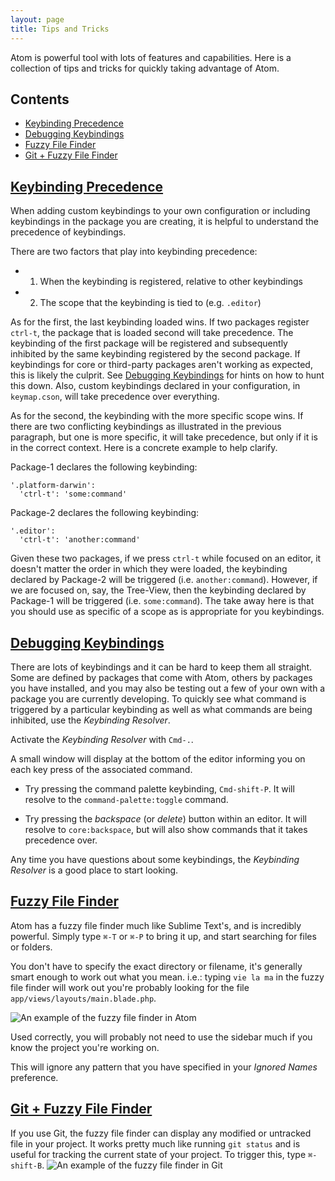 ```yaml
---
layout: page
title: Tips and Tricks
---
```


Atom is powerful tool with lots of features and capabilities. Here is a
collection of tips and tricks for quickly taking advantage of Atom.

## Contents

- [Keybinding Precedence](#KeybindingPrecedence)
- [Debugging Keybindings](#DebuggingKeybindings)
- [Fuzzy File Finder](#FuzzyFileFinder)
- [Git + Fuzzy File Finder](#GitFuzzyFileFinder)

## <a name="#KeybindingPrecedence" href="#KeybindingPrecedence">Keybinding Precedence</a>

When adding custom keybindings to your own configuration or including
keybindings in the package you are creating, it is helpful to understand the
precedence of keybindings.

There are two factors that play into keybinding precedence:

- 1. When the keybinding is registered, relative to other keybindings
- 2. The scope that the keybinding is tied to (e.g. `.editor`)

As for the first, the last keybinding loaded wins. If two packages register
`ctrl-t`, the package that is loaded second will take precedence. The
keybinding of the first package will be registered and subsequently
inhibited by the same keybinding registered by the second package. If
keybindings for core or third-party packages aren't working as expected,
this is likely the culprit. See
<a href="#DebuggingKeybindings">Debugging Keybindings</a> for hints on how to
hunt this down. Also, custom keybindings declared in your configuration, in
`keymap.cson`, will take precedence over everything.

As for the second, the keybinding with the more specific scope wins. If
there are two conflicting keybindings as illustrated in the previous
paragraph, but one is more specific, it will take precedence, but only if it
is in the correct context. Here is a concrete example to help clarify.

Package-1 declares the following keybinding:

    '.platform-darwin':
      'ctrl-t': 'some:command'

Package-2 declares the following keybinding:

    '.editor':
      'ctrl-t': 'another:command'

Given these two packages, if we press `ctrl-t` while focused on an editor,
it doesn't matter the order in which they were loaded, the keybinding
declared by Package-2 will be triggered (i.e. `another:command`). However,
if we are focused on, say, the Tree-View, then the keybinding declared by
Package-1 will be triggered (i.e. `some:command`). The take away here is
that you should use as specific of a scope as is appropriate for you
keybindings.

## <a name="DebuggingKeybindings" href="#DebuggingKeybindings">Debugging Keybindings</a>

There are lots of keybindings and it can be hard to keep them all straight. Some are defined by packages that come with Atom, others by packages you have installed, and you may also be testing out a few of your own with a package you are currently developing. To quickly see what command is triggered by a particular keybinding as well as what commands are being inhibited, use the *Keybinding Resolver*.

Activate the *Keybinding Resolver* with `Cmd-.`.

A small window will display at the bottom of the editor informing you on each key press of the associated command.

- Try pressing the command palette keybinding, `Cmd-shift-P`. It will resolve to the `command-palette:toggle` command.

- Try pressing the *backspace* (or *delete*) button within an editor. It will resolve to `core:backspace`, but will also show commands that it takes precedence over.

Any time you have questions about some keybindings, the *Keybinding Resolver* is a good place to start looking.

## <a name="FuzzyFileFinder" href="#FuzzyFileFinder">Fuzzy File Finder</a>

Atom has a fuzzy file finder much like Sublime Text's, and is incredibly
powerful. Simply type `⌘-T` or `⌘-P` to bring it up, and start searching for
files or folders.

You don't have to specify the exact directory or filename, it's generally smart
enough to work out what you mean. i.e.: typing `vie la ma` in the fuzzy file
finder will work out you're probably looking for the file
`app/views/layouts/main.blade.php`.

![An example of the fuzzy file finder in Atom](http://i.imgur.com/CiyBqTc.png)

Used correctly, you will probably not need to use the sidebar much if you know
the project you're working on.

This will ignore any pattern that you have specified in your *Ignored Names*
preference.

## <a name="GitFuzzyFileFinder" href="#GitFuzzyFileFinder">Git + Fuzzy File Finder</a>

If you use Git, the fuzzy file finder can display any modified or untracked file
in your project. It works pretty much like running `git status` and is useful
for tracking the current state of your project. To trigger this, type
`⌘-shift-B`.
![An example of the fuzzy file finder in Git](http://i.imgur.com/SY4j5nr.png)
